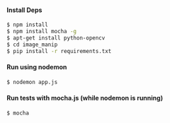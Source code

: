 #### Install Deps

```bash
$ npm install
$ npm install mocha -g
$ apt-get install python-opencv
$ cd image_manip
$ pip install -r requirements.txt
```

#### Run using nodemon

```bash
$ nodemon app.js
```

#### Run tests with mocha.js (while nodemon is running)
```bash
$ mocha
```

